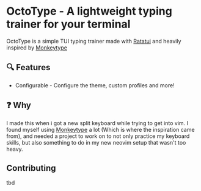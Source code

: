 # OctoType - A lightweight typing trainer for your terminal

OctoType is a simple TUI typing trainer made with [Ratatui](ratatui) and heavily inspired by [Monkeytype](monkeytype)

## 🔍 Features

- Configurable - Configure the theme, custom profiles and more!

## ❓ Why

I made this when i got a new split keyboard while trying to get into vim.
I found myself using [Monkeytype](monkeytype) a lot (Which is where the inspiration came from), and needed a project to work on to not only practice my keyboard
skills, but also something to do in my new neovim setup that wasn't too heavy.

## Contributing

tbd

<!-- LINKS -->

[monkeytype]: https://monkeytype.com/
[ratatui]: https://ratatui.rs/
